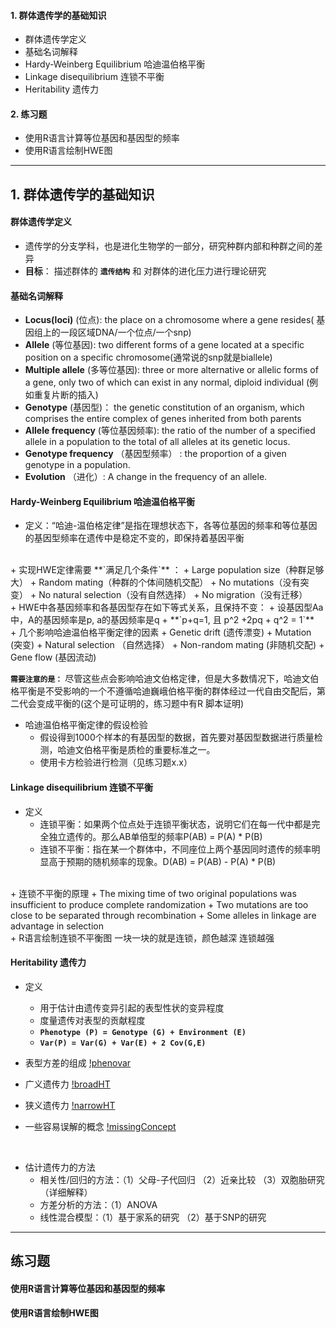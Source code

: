 #### 1. 群体遗传学的基础知识
+ 群体遗传学定义
+ 基础名词解释
+ Hardy-Weinberg Equilibrium 哈迪温伯格平衡
+ Linkage disequilibrium 连锁不平衡
+ Heritability 遗传力

#### 2. 练习题
+ 使用R语言计算等位基因和基因型的频率
+ 使用R语言绘制HWE图

---


## 1. 群体遗传学的基础知识
#### 群体遗传学定义
+ 遗传学的分支学科，也是进化生物学的一部分，研究种群内部和种群之间的差异
+ **目标**： 描述群体的 **`遗传结构`** 和 对群体的进化压力进行理论研究

#### 基础名词解释
+ **Locus(loci)** (位点): the place on a chromosome where a gene resides( 基因组上的一段区域DNA/一个位点/一个snp)
+ **Allele** (等位基因): two different forms of a gene located at a specific position on a specific chromosome(通常说的snp就是biallele)
+ **Multiple allele** (多等位基因): three or more alternative or allelic forms of a gene, only two of which can exist in any normal, diploid individual (例如重复片断的插入)
+ **Genotype** (基因型)： the genetic constitution of an organism, which comprises the entire complex of genes inherited from both parents
+ **Allele frequency**  (等位基因频率): the ratio of the number of a specified allele in a population to the total of all alleles at its genetic locus.
+ **Genotype frequency** （基因型频率） : the proportion of a given genotype in a population.
+ **Evolution** （进化）: A change in the frequency of an allele.

#### Hardy-Weinberg Equilibrium 哈迪温伯格平衡
+ 定义：“哈迪-温伯格定律”是指在理想状态下，各等位基因的频率和等位基因的基因型频率在遗传中是稳定不变的，即保持着基因平衡
</br>
+ 实现HWE定律需要 **`满足几个条件`** ：
  + Large population size（种群足够大）
  + Random mating（种群的个体间随机交配）
  + No mutations（没有突变）
  + No natural selection（没有自然选择）
  + No migration（没有迁移）
</br>
+ HWE中各基因频率和各基因型存在如下等式关系，且保持不变：
  + 设基因型Aa中，A的基因频率是p, a的基因频率是q 
  + **`p+q=1, 且 p^2 +2pq + q^2 = 1`**
</br>
+ 几个影响哈迪温伯格平衡定律的因素
  + Genetic drift (遗传漂变)
  + Mutation (突变)
  + Natural selection （自然选择）
  + Non-random mating (非随机交配)
  + Gene flow (基因流动)
</br>

**`需要注意的是：`** 尽管这些点会影响哈迪文伯格定律，但是大多数情况下，哈迪文伯格平衡是不受影响的一个不遵循哈迪巍峨伯格平衡的群体经过一代自由交配后，第二代会变成平衡的(这个是可证明的，练习题中有R 脚本证明)

+ 哈迪温伯格平衡定律的假设检验
  + 假设得到1000个样本的有基因型的数据，首先要对基因型数据进行质量检测，哈迪文伯格平衡是质检的重要标准之一。
  + 使用卡方检验进行检测（见练习题x.x）



#### Linkage disequilibrium 连锁不平衡
+ 定义
  + 连锁平衡：如果两个位点处于连锁平衡状态，说明它们在每一代中都是完全独立遗传的。那么AB单倍型的频率P(AB) = P(A) * P(B)
  + 连锁不平衡：指在某一个群体中，不同座位上两个基因同时遗传的频率明显高于预期的随机频率的现象。D(AB) = P(AB) - P(A) * P(B)
</br>
+ 连锁不平衡的原理
  + The mixing time of two original populations was insufficient to produce complete randomization
  + Two mutations are too close to be separated through recombination
  + Some alleles in linkage are advantage in selection
</br>
+ R语言绘制连锁不平衡图
一块一块的就是连锁，颜色越深 连锁越强

#### Heritability 遗传力
+ 定义
  + 用于估计由遗传变异引起的表型性状的变异程度
  + 度量遗传对表型的贡献程度
  + **`Phenotype (P) = Genotype (G) + Environment (E)`**
  + **`Var(P) = Var(G) + Var(E) + 2 Cov(G,E)`**
+ 表型方差的组成
[!phenovar](https://github.com/Candlelight-XYJ/Bioinformatics-Project/blob/master/Project1_R%E8%AF%AD%E8%A8%80%E4%BA%BA%E7%BE%A4%E9%98%9F%E5%88%97%E6%95%B0%E6%8D%AE%E5%88%86%E6%9E%90/part2_Basic_genetics/pic/1-phenoVar.png)

+ 广义遗传力
[!broadHT](https://github.com/Candlelight-XYJ/Bioinformatics-Project/blob/master/Project1_R%E8%AF%AD%E8%A8%80%E4%BA%BA%E7%BE%A4%E9%98%9F%E5%88%97%E6%95%B0%E6%8D%AE%E5%88%86%E6%9E%90/part2_Basic_genetics/pic/2-broadHeritability.png)

+ 狭义遗传力
[!narrowHT](https://github.com/Candlelight-XYJ/Bioinformatics-Project/blob/master/Project1_R%E8%AF%AD%E8%A8%80%E4%BA%BA%E7%BE%A4%E9%98%9F%E5%88%97%E6%95%B0%E6%8D%AE%E5%88%86%E6%9E%90/part2_Basic_genetics/pic/3-narrowHeritability.png)

+ 一些容易误解的概念
[!missingConcept](https://github.com/Candlelight-XYJ/Bioinformatics-Project/blob/master/Project1_R%E8%AF%AD%E8%A8%80%E4%BA%BA%E7%BE%A4%E9%98%9F%E5%88%97%E6%95%B0%E6%8D%AE%E5%88%86%E6%9E%90/part2_Basic_genetics/pic/4-missingConcept.png)

</br>

+ 估计遗传力的方法
  + 相关性/回归的方法：（1）父母-子代回归 （2）近亲比较 （3）双胞胎研究 （详细解释）
  + 方差分析的方法：（1）ANOVA
  + 线性混合模型：（1）基于家系的研究 （2）基于SNP的研究


---

## 练习题
#### 使用R语言计算等位基因和基因型的频率

#### 使用R语言绘制HWE图

#### 